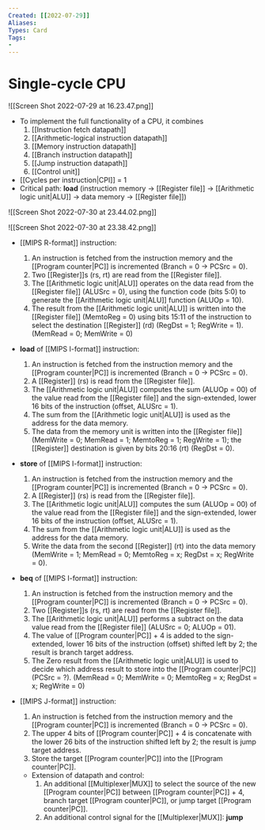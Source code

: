 ```yaml
---
Created: [[2022-07-29]]
Aliases: 
Types: Card
Tags: 
- 
---
```

# Single-cycle CPU
![[Screen Shot 2022-07-29 at 16.23.47.png]]
- To implement the full functionality of a CPU, it combines 
  1. [[Instruction fetch datapath]]
  2. [[Arithmetic-logical instruction datapath]]
  3. [[Memory instruction datapath]]
  4. [[Branch instruction datapath]]
  5. [[Jump instruction datapath]] 
  6. [[Control unit]]
- [[Cycles per instruction|CPI]] = 1
- Critical path: **load** (instruction memory → [[Register file]] → [[Arithmetic logic unit|ALU]] → data memory → [[Register file]])

![[Screen Shot 2022-07-30 at 23.44.02.png]]

![[Screen Shot 2022-07-30 at 23.38.42.png]]
- [[MIPS R-format]] instruction: 
  1. An instruction is fetched from the instruction memory and the [[Program counter|PC]] is incremented (Branch = 0 → PCSrc = 0). 
  2. Two [[Register]]s (rs, rt) are read from the [[Register file]]. 
  3. The [[Arithmetic logic unit|ALU]] operates on the data read from the [[Register file]] (ALUSrc = 0), using the function code (bits 5:0) to generate the [[Arithmetic logic unit|ALU]] function (ALUOp = 10). 
  4. The result from the [[Arithmetic logic unit|ALU]] is written into the [[Register file]] (MemtoReg = 0) using bits 15:11 of the instruction to select the destination [[Register]] (rd) (RegDst = 1; RegWrite = 1). 
(MemRead = 0; MemWrite = 0)

- **load** of [[MIPS I-format]] instruction: 
  1. An instruction is fetched from the instruction memory and the [[Program counter|PC]] is incremented (Branch = 0 → PCSrc = 0). 
  2. A [[Register]] (rs) is read from the [[Register file]]. 
  3. The [[Arithmetic logic unit|ALU]] computes the sum (ALUOp = 00) of the value read from the [[Register file]] and the sign-extended, lower 16 bits of the instruction (offset, ALUSrc = 1). 
  4. The sum from the [[Arithmetic logic unit|ALU]] is used as the address for the data memory. 
  5. The data from the memory unit is written into the [[Register file]] (MemWrite = 0; MemRead = 1; MemtoReg = 1; RegWrite = 1); the [[Register]] destination is given by bits 20:16 (rt) (RegDst = 0). 

- **store** of [[MIPS I-format]] instruction: 
  1. An instruction is fetched from the instruction memory and the [[Program counter|PC]] is incremented (Branch = 0 → PCSrc = 0). 
  2. A [[Register]] (rs) is read from the [[Register file]]. 
  3. The [[Arithmetic logic unit|ALU]] computes the sum (ALUOp = 00) of the value read from the [[Register file]] and the sign-extended, lower 16 bits of the instruction (offset, ALUSrc = 1). 
  4. The sum from the [[Arithmetic logic unit|ALU]] is used as the address for the data memory. 
  5. Write the data from the second [[Register]] (rt) into the data memory (MemWrite = 1; MemRead = 0; MemtoReg = x; RegDst = x; RegWrite = 0). 

- **beq** of [[MIPS I-format]] instruction: 
  1. An instruction is fetched from the instruction memory and the [[Program counter|PC]] is incremented (Branch = 0 → PCSrc = 0). 
  2. Two [[Register]]s (rs, rt) are read from the [[Register file]]. 
  3. The [[Arithmetic logic unit|ALU]] performs a subtract on the data value read from the [[Register file]] (ALUSrc = 0; ALUOp = 01). 
  4. The value of [[Program counter|PC]] + 4 is added to the sign-extended, lower 16 bits of the instruction (offset) shifted left by 2; the result is branch target address. 
  5. The Zero result from the [[Arithmetic logic unit|ALU]] is used to decide which address result to store into the [[Program counter|PC]] (PCSrc = ?). 
(MemRead = 0; MemWrite = 0; MemtoReg = x; RegDst = x; RegWrite = 0)

- [[MIPS J-format]] instruction: 
  1. An instruction is fetched from the instruction memory and the [[Program counter|PC]] is incremented (Branch = 0 → PCSrc = 0). 
  2. The upper 4 bits of [[Program counter|PC]] + 4 is concatenate with the lower 26 bits of the instruction shifted left by 2; the result is jump target address. 
  3. Store the target [[Program counter|PC]] into the [[Program counter|PC]]. 
  - Extension of datapath and control: 
    1. An additional [[Multiplexer|MUX]] to select the source of the new [[Program counter|PC]] between [[Program counter|PC]] + 4, branch target [[Program counter|PC]], or jump target [[Program counter|PC]]. 
    2. An additional control signal for the [[Multiplexer|MUX]]: **jump**
